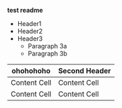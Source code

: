 **test readme**
* Header1
* Header2
* Header3
  * Paragraph 3a
  * Paragraph 3b

| ohohohoho  | Second Header |
| ------------- | ------------- |
| Content Cell  | Content Cell  |
| Content Cell  | Content Cell  |

